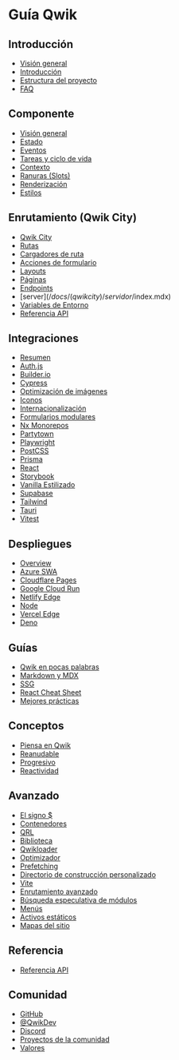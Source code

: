 # Guía Qwik

## Introducción

- [Visión general](/docs/(qwik)/index.mdx)
- [Introducción](/docs/(qwik)/iniciando/index.mdx)
- [Estructura del proyecto](/docs/(qwikcity)/project-structure/index.mdx)
- [FAQ](/docs/(qwik)/faq/index.mdx)

## Componente

- [Visión general](/docs/(qwik)/components/overview/index.mdx)
- [Estado](/docs/(qwik)/componentes/estado/index.mdx)
- [Eventos](/docs/(qwik)/components/events/index.mdx)
- [Tareas y ciclo de vida](/docs/(qwik)/components/tasks/index.mdx)
- [Contexto](/docs/(qwik)/componentes/contexto/index.mdx)
- [Ranuras (Slots)](/docs/(qwik)/components/slots/index.mdx)
- [Renderización](/docs/(qwik)/components/rendering/index.mdx)
- [Estilos](/docs/(qwik)/components/styles/index.mdx)

## Enrutamiento (Qwik City)

- [Qwik City](/docs/(qwikcity)/qwikcity/index.mdx)
- [Rutas](/docs/(qwikcity)/rutas/index.mdx)
- [Cargadores de ruta](/docs/(qwikcity)/cargador-de-ruta/index.mdx)
- [Acciones de formulario](/docs/(qwikcity)/action/index.mdx)
- [Layouts](/docs/(qwikcity)/layout/index.mdx)
- [Páginas](/docs/(qwikcity)/pages/index.mdx)
- [Endpoints](/docs/(qwikcity)/endpoints/index.mdx)
- [server$](/docs/(qwikcity)/servidor$/index.mdx)
- [Variables de Entorno](/docs/(qwikcity)/env-variables/index.mdx)
- [Referencia API](/docs/(qwikcity)/api/index.mdx)

## Integraciones

- [Resumen](integraciones/index.mdx)
- [Auth.js](integraciones/authjs/index.mdx)
- [Builder.io](integraciones/builderio/index.mdx)
- [Cypress](integraciones/cypress/index.mdx)
- [Optimización de imágenes](integrations/image-optimization/index.mdx)
- [Iconos](integrations/icons/index.mdx)
- [Internacionalización](integrations/i18n/index.mdx)
- [Formularios modulares](integrations/modular-forms/index.mdx)
- [Nx Monorepos](integrations/nx/index.mdx)
- [Partytown](integrations/partytown/index.mdx)
- [Playwright](integrations/playwright/index.mdx)
- [PostCSS](integrations/postcss/index.mdx)
- [Prisma](integrations/prisma/index.mdx)
- [React](integrations/react/index.mdx)
- [Storybook](integrations/storybook/index.mdx)
- [Vanilla Estilizado](integrations/styled-vanilla-extract/index.mdx)
- [Supabase](integrations/supabase/index.mdx)
- [Tailwind](integrations/tailwind/index.mdx)
- [Tauri](integraciones/tauri/index.mdx)
- [Vitest](integraciones/vitest/index.mdx)

## Despliegues

- [Overview](implementaciones/index.mdx)
- [Azure SWA](deployments/azure-swa/index.mdx)
- [Cloudflare Pages](deployments/cloudflare-pages/index.mdx)
- [Google Cloud Run](deployments/gcp-cloud-run/index.mdx)
- [Netlify Edge](deployments/netlify-edge/index.mdx)
- [Node](deployments/node/index.mdx)
- [Vercel Edge](deployments/vercel-edge/index.mdx)
- [Deno](deployments/deno/index.mdx)

## Guías

- [Qwik en pocas palabras](/docs/(qwikcity)/guides/qwik-nutshell/index.mdx)
- [Markdown y MDX](/docs/(qwikcity)/guides/mdx/index.mdx)
- [SSG](/docs/(qwikcity)/guides/static-site-generation/index.mdx)
- [React Cheat Sheet](/docs/(qwikcity)/guides/react-cheat-sheet/index.mdx)
- [Mejores prácticas](/docs/(qwikcity)/guides/best-practices/index.mdx)

## Conceptos

- [Piensa en Qwik](/docs/(qwik)/think-qwik/index.mdx)
- [Reanudable](/docs/(qwik)/conceptos/resumible/index.mdx)
- [Progresivo](/docs/(qwik)/conceptos/progresivo/index.mdx)
- [Reactividad](/docs/(qwik)/conceptos/reactividad/index.mdx)

## Avanzado

- [El signo $](/docs/(qwik)/advanced/dollar/index.mdx)
- [Contenedores](/docs/(qwik)/avanzado/contenedores/index.mdx)
- [QRL](/docs/(qwik)/advanced/qrl/index.mdx)
- [Biblioteca](/docs/(qwik)/advanced/library/index.mdx)
- [Qwikloader](/docs/(qwik)/advanced/qwikloader/index.mdx)
- [Optimizador](/docs/(qwik)/advanced/optimizer/index.mdx)
- [Prefetching](/docs/(qwik)/advanced/prefetching/index.mdx)
- [Directorio de construcción personalizado](/docs/(qwik)/advanced/custom-build-dir/index.mdx)
- [Vite](/docs/(qwik)/advanced/vite/index.mdx)
- [Enrutamiento avanzado](/docs/(qwikcity)/advanced/routing/index.mdx)
- [Búsqueda especulativa de módulos](/docs/(qwikcity)/advanced/speculative-module-fetching/index.mdx)
- [Menús](/docs/(qwikcity)/advanced/menu/index.mdx)
- [Activos estáticos](/docs/(qwikcity)/advanced/static-assets/index.mdx)
- [Mapas del sitio](/docs/(qwikcity)/advanced/sitemaps/index.mdx)

## Referencia

- [Referencia API](/api/)

## Comunidad

- [GitHub](https://github.com/BuilderIO/qwik)
- [@QwikDev](https://twitter.com/QwikDev)
- [Discord](https://qwik.builder.io/chat)
- [Proyectos de la comunidad](/community/projects/index.mdx)
- [Valores](/comunidad/valores/index.mdx)